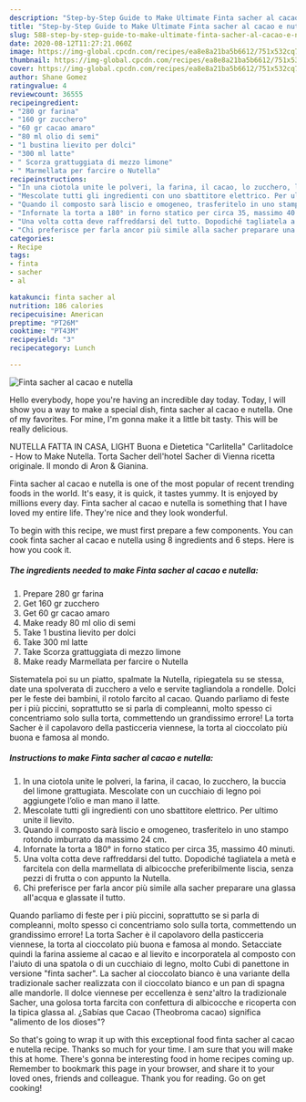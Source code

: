 ```yaml
---
description: "Step-by-Step Guide to Make Ultimate Finta sacher al cacao e nutella"
title: "Step-by-Step Guide to Make Ultimate Finta sacher al cacao e nutella"
slug: 588-step-by-step-guide-to-make-ultimate-finta-sacher-al-cacao-e-nutella
date: 2020-08-12T11:27:21.060Z
image: https://img-global.cpcdn.com/recipes/ea8e8a21ba5b6612/751x532cq70/finta-sacher-al-cacao-e-nutella-recipe-main-photo.jpg
thumbnail: https://img-global.cpcdn.com/recipes/ea8e8a21ba5b6612/751x532cq70/finta-sacher-al-cacao-e-nutella-recipe-main-photo.jpg
cover: https://img-global.cpcdn.com/recipes/ea8e8a21ba5b6612/751x532cq70/finta-sacher-al-cacao-e-nutella-recipe-main-photo.jpg
author: Shane Gomez
ratingvalue: 4
reviewcount: 36555
recipeingredient:
- "280 gr farina"
- "160 gr zucchero"
- "60 gr cacao amaro"
- "80 ml olio di semi"
- "1 bustina lievito per dolci"
- "300 ml latte"
- " Scorza grattuggiata di mezzo limone"
- " Marmellata per farcire o Nutella"
recipeinstructions:
- "In una ciotola unite le polveri, la farina, il cacao, lo zucchero, la buccia del limone grattugiata. Mescolate con un cucchiaio di legno poi aggiungete l’olio e man mano il latte."
- "Mescolate tutti gli ingredienti con uno sbattitore elettrico. Per ultimo unite il lievito."
- "Quando il composto sarà liscio e omogeneo, trasferitelo in uno stampo rotondo imburrato da massimo 24 cm."
- "Infornate la torta a 180° in forno statico per circa 35, massimo 40 minuti."
- "Una volta cotta deve raffreddarsi del tutto. Dopodiché tagliatela a metà e farcitela con della marmellata di albicocche preferibilmente liscia, senza pezzi di frutta o con appunto la Nutella."
- "Chi preferisce per farla ancor più simile alla sacher preparare una glassa all&#39;acqua e glassate il tutto."
categories:
- Recipe
tags:
- finta
- sacher
- al

katakunci: finta sacher al 
nutrition: 186 calories
recipecuisine: American
preptime: "PT26M"
cooktime: "PT43M"
recipeyield: "3"
recipecategory: Lunch

---
```



![Finta sacher al cacao e nutella](https://img-global.cpcdn.com/recipes/ea8e8a21ba5b6612/751x532cq70/finta-sacher-al-cacao-e-nutella-recipe-main-photo.jpg)

Hello everybody, hope you're having an incredible day today. Today, I will show you a way to make a special dish, finta sacher al cacao e nutella. One of my favorites. For mine, I'm gonna make it a little bit tasty. This will be really delicious.

NUTELLA FATTA IN CASA, LIGHT Buona e Dietetica &#34;Carlitella&#34; Carlitadolce - How to Make Nutella. Torta Sacher dell&#39;hotel Sacher di Vienna ricetta originale. Il mondo di Aron &amp; Gianina.

Finta sacher al cacao e nutella is one of the most popular of recent trending foods in the world. It's easy, it is quick, it tastes yummy. It is enjoyed by millions every day. Finta sacher al cacao e nutella is something that I have loved my entire life. They're nice and they look wonderful.


To begin with this recipe, we must first prepare a few components. You can cook finta sacher al cacao e nutella using 8 ingredients and 6 steps. Here is how you cook it.

<!--inarticleads1-->

##### The ingredients needed to make Finta sacher al cacao e nutella:

1. Prepare 280 gr farina
1. Get 160 gr zucchero
1. Get 60 gr cacao amaro
1. Make ready 80 ml olio di semi
1. Take 1 bustina lievito per dolci
1. Take 300 ml latte
1. Take  Scorza grattuggiata di mezzo limone
1. Make ready  Marmellata per farcire o Nutella


Sistematela poi su un piatto, spalmate la Nutella, ripiegatela su se stessa, date una spolverata di zucchero a velo e servite tagliandola a rondelle. Dolci per le feste dei bambini, il rotolo farcito al cacao. Quando parliamo di feste per i più piccini, soprattutto se si parla di compleanni, molto spesso ci concentriamo solo sulla torta, commettendo un grandissimo errore! La torta Sacher è il capolavoro della pasticceria viennese, la torta al cioccolato più buona e famosa al mondo. 

<!--inarticleads2-->

##### Instructions to make Finta sacher al cacao e nutella:

1. In una ciotola unite le polveri, la farina, il cacao, lo zucchero, la buccia del limone grattugiata. Mescolate con un cucchiaio di legno poi aggiungete l’olio e man mano il latte.
1. Mescolate tutti gli ingredienti con uno sbattitore elettrico. Per ultimo unite il lievito.
1. Quando il composto sarà liscio e omogeneo, trasferitelo in uno stampo rotondo imburrato da massimo 24 cm.
1. Infornate la torta a 180° in forno statico per circa 35, massimo 40 minuti.
1. Una volta cotta deve raffreddarsi del tutto. Dopodiché tagliatela a metà e farcitela con della marmellata di albicocche preferibilmente liscia, senza pezzi di frutta o con appunto la Nutella.
1. Chi preferisce per farla ancor più simile alla sacher preparare una glassa all&#39;acqua e glassate il tutto.


Quando parliamo di feste per i più piccini, soprattutto se si parla di compleanni, molto spesso ci concentriamo solo sulla torta, commettendo un grandissimo errore! La torta Sacher è il capolavoro della pasticceria viennese, la torta al cioccolato più buona e famosa al mondo. Setacciate quindi la farina assieme al cacao e al lievito e incorporatela al composto con l&#39;aiuto di una spatola o di un cucchiaio di legno, molto Cubi di panettone in versione &#34;finta sacher&#34;. La sacher al cioccolato bianco è una variante della tradizionale sacher realizzata con il cioccolato bianco e un pan di spagna alle mandorle. Il dolce viennese per eccellenza è senz&#39;altro la tradizionale Sacher, una golosa torta farcita con confettura di albicocche e ricoperta con la tipica glassa al. ¿Sabías que Cacao (Theobroma cacao) significa &#34;alimento de los dioses&#34;? 

So that's going to wrap it up with this exceptional food finta sacher al cacao e nutella recipe. Thanks so much for your time. I am sure that you will make this at home. There's gonna be interesting food in home recipes coming up. Remember to bookmark this page in your browser, and share it to your loved ones, friends and colleague. Thank you for reading. Go on get cooking!
